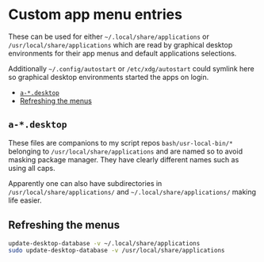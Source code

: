 # Custom app menu entries

These can be used for either `~/.local/share/applications` or
`/usr/local/share/applications` which are read by graphical desktop
environments for their app menus and default applications selections.

Additionally `~/.config/autostart` or `/etc/xdg/autostart` could symlink here
so graphical desktop environments started the apps on login.

<!-- editorconfig-checker-disable -->
<!-- prettier-ignore-start -->

<!-- START doctoc generated TOC please keep comment here to allow auto update -->
<!-- DON'T EDIT THIS SECTION, INSTEAD RE-RUN doctoc TO UPDATE -->

- [`a-*.desktop`](#a-desktop)
- [Refreshing the menus](#refreshing-the-menus)

<!-- END doctoc generated TOC please keep comment here to allow auto update -->

<!-- prettier-ignore-end -->
<!-- editorconfig-checker-enable -->

## `a-*.desktop`

These files are companions to my script repos `bash/usr-local-bin/*` belonging
to `/usr/local/share/applications` and are named so to
avoid masking package manager. They have clearly different names such as using
all caps.

Apparently one can also have subdirectories in `/usr/local/share/applications/`
and `~/.local/share/applications/` making life easier.

## Refreshing the menus

```bash
update-desktop-database -v ~/.local/share/applications
sudo update-desktop-database -v /usr/local/share/applications
```
